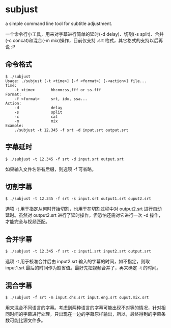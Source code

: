 subjust
=======

a simple command line tool for subtitle adjustment.

一个命令行小工具，用来对字幕进行简单的延时(-d delay)、切割(-s split)、合并(-c concat)和混合(-m mix)操作，目前仅支持 .srt 格式，其它格式的支持以后再说 :P

## 命令格式

    $ ./subjust
    Usage: ./subjust [-t <time>] [-f <format>] [-<action>] file...
    Time:
        -t <time>       hh:mm:ss,fff or ss.fff
    Format:
        -f <format>     srt, idx, ssa...
    Action:
        -d 	            delay
        -s 	            split
        -c 	            cat
        -m 	            mix
    Example:
        ./subjust -t 12.345 -f srt -d input.srt output.srt
	
## 字幕延时

    $ ./subjust -t 12.345 -f srt -d input.srt output.srt
    
如果输入文件名带有后缀，则选项 -f 可省略。
    
## 切割字幕

    $ ./subjust -t 12.345 -f srt -s input.srt output1.srt ouput2.srt
 
 选项 -t 用于指定从何时开始切割，也用于在切割过程中对 output2.srt 进行自动延时。虽然对 output2.srt 进行了延时操作，但恐怕还需对它进行一次 -d 操作，才能完全与视频匹配。
 
## 合并字幕

    $ ./subjust -t 12.345 -f srt -c input1.srt input2.srt output.srt

选项 -t 用于校准合并后由 input2.srt 输入的字幕的时间，如不指定，则取 input1.srt 最后的时间作为缺省值。最好先把视频合并了，再来确定 -t 的时间。

## 混合字幕

    $ ./subjust -f srt -m input.chs.srt input.eng.srt ouput.mix.srt

用来混合不同语言的字幕。考虑到两种语言的字幕可能出现不对等的情况，针对相同时间的字幕进行处理，只出现在一边的字幕原样输出，所以，最终得到的字幕条数可能比源文件多。
